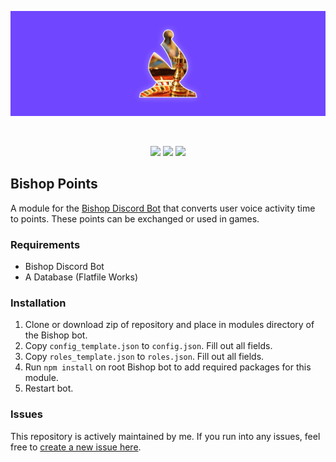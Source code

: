 <div align="center">
	<p>
		<img src="https://raw.githubusercontent.com/alexriley1223/bishop-points/main/static/banner.png" alt="Bishop Points Banner" />
	</p>
	<br />
	<p>
		<img src="https://img.shields.io/github/license/alexriley1223/bishop-points" />
		<img src="https://img.shields.io/github/v/tag/alexriley1223/bishop-points"/>
		<img src="https://img.shields.io/badge/Bishop-5.x-7046ff" />
	</p>
</div>

## Bishop Points

A module for the [Bishop Discord Bot](https://github.com/alexriley1223/bishop) that converts user voice activity time to points. These points can be exchanged or used in games.

### Requirements
- Bishop Discord Bot
- A Database (Flatfile Works)

### Installation
1. Clone or download zip of repository and place in modules directory of the Bishop bot.
2. Copy `config_template.json` to `config.json`. Fill out all fields.
3. Copy `roles_template.json` to `roles.json`. Fill out all fields.
4. Run `npm install` on root Bishop bot to add required packages for this module.
5. Restart bot.

### Issues
This repository is actively maintained by me. If you run into any issues, feel free to <a href="https://github.com/alexriley1223/bishop-points/issues/new">create a new issue here</a>.